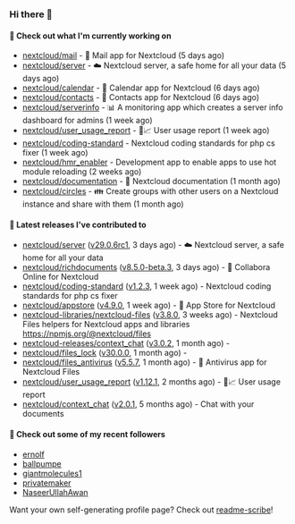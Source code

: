 ### Hi there 👋

#### 👷 Check out what I'm currently working on

- [nextcloud/mail](https://github.com/nextcloud/mail) - 💌 Mail app for Nextcloud (5 days ago)
- [nextcloud/server](https://github.com/nextcloud/server) - ☁️ Nextcloud server, a safe home for all your data (5 days ago)
- [nextcloud/calendar](https://github.com/nextcloud/calendar) - 📆 Calendar app for Nextcloud (6 days ago)
- [nextcloud/contacts](https://github.com/nextcloud/contacts) - 📇 Contacts app for Nextcloud (6 days ago)
- [nextcloud/serverinfo](https://github.com/nextcloud/serverinfo) - 📊 A monitoring app which creates a server info dashboard for admins (1 week ago)
- [nextcloud/user_usage_report](https://github.com/nextcloud/user_usage_report) - 👱📈 User usage report (1 week ago)
- [nextcloud/coding-standard](https://github.com/nextcloud/coding-standard) - Nextcloud coding standards for php cs fixer (1 week ago)
- [nextcloud/hmr_enabler](https://github.com/nextcloud/hmr_enabler) - Development app to enable apps to use hot module reloading (2 weeks ago)
- [nextcloud/documentation](https://github.com/nextcloud/documentation) - 📘 Nextcloud documentation (1 month ago)
- [nextcloud/circles](https://github.com/nextcloud/circles) - 👪 Create groups with other users on a Nextcloud instance and share with them (1 month ago)

#### 🔭 Latest releases I've contributed to

- [nextcloud/server](https://github.com/nextcloud/server) ([v29.0.6rc1](https://github.com/nextcloud/server/releases/tag/v29.0.6rc1), 3 days ago) - ☁️ Nextcloud server, a safe home for all your data
- [nextcloud/richdocuments](https://github.com/nextcloud/richdocuments) ([v8.5.0-beta.3](https://github.com/nextcloud/richdocuments/releases/tag/v8.5.0-beta.3), 3 days ago) - 📑 Collabora Online for Nextcloud
- [nextcloud/coding-standard](https://github.com/nextcloud/coding-standard) ([v1.2.3](https://github.com/nextcloud/coding-standard/releases/tag/v1.2.3), 1 week ago) - Nextcloud coding standards for php cs fixer
- [nextcloud/appstore](https://github.com/nextcloud/appstore) ([v4.9.0](https://github.com/nextcloud/appstore/releases/tag/v4.9.0), 1 week ago) -  :convenience_store: App Store for Nextcloud
- [nextcloud-libraries/nextcloud-files](https://github.com/nextcloud-libraries/nextcloud-files) ([v3.8.0](https://github.com/nextcloud-libraries/nextcloud-files/releases/tag/v3.8.0), 3 weeks ago) - Nextcloud Files helpers for Nextcloud apps and libraries https://npmjs.org/@nextcloud/files
- [nextcloud-releases/context_chat](https://github.com/nextcloud-releases/context_chat) ([v3.0.2](https://github.com/nextcloud-releases/context_chat/releases/tag/v3.0.2), 1 month ago) - 
- [nextcloud/files_lock](https://github.com/nextcloud/files_lock) ([v30.0.0](https://github.com/nextcloud/files_lock/releases/tag/v30.0.0), 1 month ago) - 
- [nextcloud/files_antivirus](https://github.com/nextcloud/files_antivirus) ([v5.5.7](https://github.com/nextcloud/files_antivirus/releases/tag/v5.5.7), 1 month ago) - 👾 Antivirus app for Nextcloud Files
- [nextcloud/user_usage_report](https://github.com/nextcloud/user_usage_report) ([v1.12.1](https://github.com/nextcloud/user_usage_report/releases/tag/v1.12.1), 2 months ago) - 👱📈 User usage report
- [nextcloud/context_chat](https://github.com/nextcloud/context_chat) ([v2.0.1](https://github.com/nextcloud/context_chat/releases/tag/v2.0.1), 5 months ago) - Chat with your documents

#### 👯 Check out some of my recent followers

- [ernolf](https://github.com/ernolf)
- [ballpumpe](https://github.com/ballpumpe)
- [giantmolecules1](https://github.com/giantmolecules1)
- [privatemaker](https://github.com/privatemaker)
- [NaseerUllahAwan](https://github.com/NaseerUllahAwan)

Want your own self-generating profile page? Check out [readme-scribe](https://github.com/muesli/readme-scribe)!
